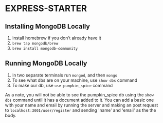 # EXPRESS-STARTER



## Installing MongoDB Locally
1. Install homebrew if you don't already have it
2. `brew tap mongodb/brew`
3. `brew install mongodb-community`

## Running MongoDB Locally
1. In two separate terminals run `mongod`, and then `mongo`
2. To see what dbs are on your machine, use `show dbs` command
3. To make our db, use `use pumpkin_spice` command

As a note, you will not be able to see the pumpkin_spice db using the `show dbs` command until it has a document added to it. You can add a basic one with your name and email by running the server and making an post request to `localhost:3001/user/register` and sending 'name' and 'email' as the the body.